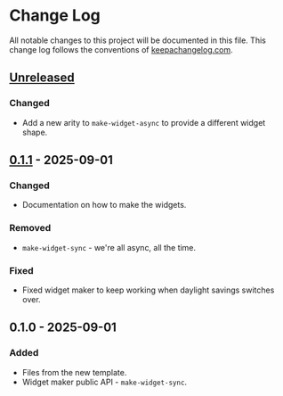 # Change Log
All notable changes to this project will be documented in this file. This change log follows the conventions of [keepachangelog.com](http://keepachangelog.com/).

## [Unreleased]
### Changed
- Add a new arity to `make-widget-async` to provide a different widget shape.

## [0.1.1] - 2025-09-01
### Changed
- Documentation on how to make the widgets.

### Removed
- `make-widget-sync` - we're all async, all the time.

### Fixed
- Fixed widget maker to keep working when daylight savings switches over.

## 0.1.0 - 2025-09-01
### Added
- Files from the new template.
- Widget maker public API - `make-widget-sync`.

[Unreleased]: https://github.com/seradrev/tekstanalyse/compare/0.1.1...HEAD
[0.1.1]: https://github.com/seradrev/tekstanalyse/compare/0.1.0...0.1.1
